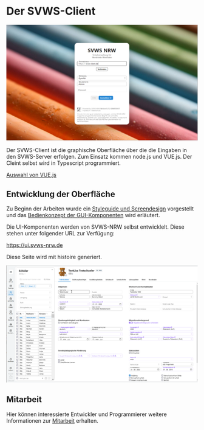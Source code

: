 # Der SVWS-Client

![SVWS-Webclient](./graphics/SVWS-Webclient.png)

Der SVWS-Client ist die graphische Oberfläche über die die Eingaben in den SVWS-Server erfolgen.
Zum Einsatz kommen node.js und VUE.js.
Der Cleint selbst wird in Typescript programmiert.

[Auswahl von VUE.js](./GUI-Auswahl.md)

## Entwicklung der Oberfläche

Zu Beginn der Arbeiten wurde ein [Styleguide und Screendesign](./Styleguide.md) vorgestellt und das [Bedienkonzept der GUI-Komponenten](./Bedienkonzept.md) wird erläutert.

Die UI-Komponenten werden von SVWS-NRW selbst entwicklelt.
Diese stehen unter folgender URL zur Verfügung:

https://ui.svws-nrw.de

Diese Seite wird mit histoire generiert.

![SVWS-Webclient2](./graphics/SVWS-Webclient2.png)


## Mitarbeit 

Hier können interessierte Entwickler und Programmierer weitere Informationen zur [Mitarbeit](Mitarbeit.md) erhalten. 





